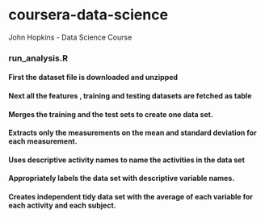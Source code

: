 # coursera-data-science
John Hopkins - Data Science Course

### run_analysis.R

#### First the dataset file is downloaded and unzipped
#### Next all the features , training and testing datasets are fetched as table
#### Merges the training and the test sets to create one data set.
#### Extracts only the measurements on the mean and standard deviation for each measurement. 
#### Uses descriptive activity names to name the activities in the data set
#### Appropriately labels the data set with descriptive variable names. 
#### Creates independent tidy data set with the average of each variable for each activity and each subject.

